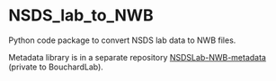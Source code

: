 # NSDS_lab_to_NWB

Python code package to convert NSDS lab data to NWB files.

Metadata library is in a separate repository [NSDSLab-NWB-metadata](https://github.com/BouchardLab/NSDSLab-NWB-metadata) (private to BouchardLab).
